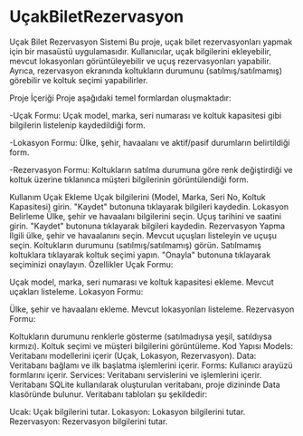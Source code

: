 # UçakBiletRezervasyon
Uçak Bilet Rezervasyon Sistemi
Bu proje, uçak bilet rezervasyonları yapmak için bir masaüstü uygulamasıdır. Kullanıcılar, uçak bilgilerini ekleyebilir, mevcut lokasyonları görüntüleyebilir ve uçuş rezervasyonları yapabilir. Ayrıca, rezervasyon ekranında koltukların durumunu (satılmış/satılmamış) görebilir ve koltuk seçimi yapabilirler.

Proje İçeriği
Proje aşağıdaki temel formlardan oluşmaktadır:

-Uçak Formu: Uçak model, marka, seri numarası ve koltuk kapasitesi gibi bilgilerin listelenip kaydedildiği form.

-Lokasyon Formu: Ülke, şehir, havaalanı ve aktif/pasif durumların belirtildiği form.

-Rezervasyon Formu: Koltukların satılma durumuna göre renk değiştirdiği ve koltuk üzerine tıklanınca müşteri bilgilerinin görüntülendiği form.

Kullanım
Uçak Ekleme
Uçak bilgilerini (Model, Marka, Seri No, Koltuk Kapasitesi) girin.
"Kaydet" butonuna tıklayarak bilgileri kaydedin.
Lokasyon Belirleme
Ülke, şehir ve havaalanı bilgilerini seçin.
Uçuş tarihini ve saatini girin.
"Kaydet" butonuna tıklayarak bilgileri kaydedin.
Rezervasyon Yapma
İlgili ülke, şehir ve havaalanını seçin.
Mevcut uçuşları listeleyin ve uçuşu seçin.
Koltukların durumunu (satılmış/satılmamış) görün.
Satılmamış koltuklara tıklayarak koltuk seçimi yapın.
"Onayla" butonuna tıklayarak seçiminizi onaylayın.
Özellikler
Uçak Formu:

Uçak model, marka, seri numarası ve koltuk kapasitesi ekleme.
Mevcut uçakları listeleme.
Lokasyon Formu:

Ülke, şehir ve havaalanı ekleme.
Mevcut lokasyonları listeleme.
Rezervasyon Formu:

Koltukların durumunu renklerle gösterme (satılmadıysa yeşil, satıldıysa kırmızı).
Koltuk seçimi ve müşteri bilgilerini görüntüleme.
Kod Yapısı
Models: Veritabanı modellerini içerir (Uçak, Lokasyon, Rezervasyon).
Data: Veritabanı bağlamı ve ilk başlatma işlemlerini içerir.
Forms: Kullanıcı arayüzü formlarını içerir.
Services: Veritabanı servislerini ve işlemlerini içerir.
Veritabanı
SQLite kullanılarak oluşturulan veritabanı, proje dizininde Data klasöründe bulunur. Veritabanı tabloları şu şekildedir:

Ucak: Uçak bilgilerini tutar.
Lokasyon: Lokasyon bilgilerini tutar.
Rezervasyon: Rezervasyon bilgilerini tutar.
